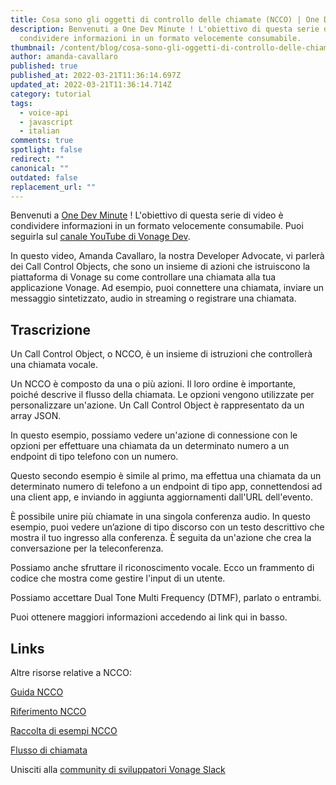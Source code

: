 ```yaml
---
title: Cosa sono gli oggetti di controllo delle chiamate (NCCO) | One Dev Min
description: Benvenuti a One Dev Minute ! L'obiettivo di questa serie di video è
  condividere informazioni in un formato velocemente consumabile.
thumbnail: /content/blog/cosa-sono-gli-oggetti-di-controllo-delle-chiamate-ncco-one-dev-min/ncco.png
author: amanda-cavallaro
published: true
published_at: 2022-03-21T11:36:14.697Z
updated_at: 2022-03-21T11:36:14.714Z
category: tutorial
tags:
  - voice-api
  - javascript
  - italian
comments: true
spotlight: false
redirect: ""
canonical: ""
outdated: false
replacement_url: ""
---
```

Benvenuti a [One Dev Minute](https://www.youtube.com/playlist?list=PLWYngsniPr_mwb65DDl3Kr6xeh6l7_pVY) ! L'obiettivo di questa serie di video è condividere informazioni in un formato velocemente consumabile. Puoi seguirla sul [canale YouTube di Vonage Dev](https://www.youtube.com/vonagedev).

In questo video, Amanda Cavallaro, la nostra Developer Advocate, vi parlerà dei Call Control Objects, che sono un insieme di azioni che istruiscono la piattaforma di Vonage su come controllare una chiamata alla tua applicazione Vonage. Ad esempio, puoi connettere una chiamata, inviare un messaggio sintetizzato, audio in streaming o registrare una chiamata.

<youtube id="XjTC8m52FZo"></youtube>

## Trascrizione

Un Call Control Object, o NCCO, è un insieme di istruzioni che controllerà una chiamata vocale.

Un NCCO è composto da una o più azioni. Il loro ordine è importante, poiché descrive il flusso della chiamata. Le opzioni vengono utilizzate per personalizzare un'azione. Un Call Control Object è rappresentato da un array JSON.

In questo esempio, possiamo vedere un'azione di connessione con le opzioni per effettuare una chiamata da un determinato numero a un endpoint di tipo telefono con un numero.

Questo secondo esempio è simile al primo, ma effettua una chiamata da un determinato numero di telefono a un endpoint di tipo app, connettendosi ad una client app, e inviando in aggiunta aggiornamenti dall'URL dell'evento.

È possibile unire più chiamate in una singola conferenza audio. In questo esempio, puoi vedere un’azione di tipo discorso con un testo descrittivo che mostra il tuo ingresso alla conferenza. È seguita da un'azione che crea la conversazione per la teleconferenza.

Possiamo anche sfruttare il riconoscimento vocale. Ecco un frammento di codice che mostra come gestire l'input di un utente.

Possiamo accettare Dual Tone Multi Frequency (DTMF), parlato o entrambi.

Puoi ottenere maggiori informazioni accedendo ai link qui in basso.

## Links

Altre risorse relative a NCCO:

[Guida NCCO](https://developer.vonage.com/voice/voice-api/guides/ncco)

[Riferimento NCCO](https://developer.vonage.com/voice/voice-api/ncco-reference)

[Raccolta di esempi NCCO](https://learn.vonage.com/blog/2019/10/25/introducing-the-ncco-examples-collection-dr/)

[Flusso di chiamata](https://developer.vonage.com/voice/voice-api/guides/call-flow)

Unisciti alla [community di sviluppatori Vonage Slack](https://developer.nexmo.com/community/slack)